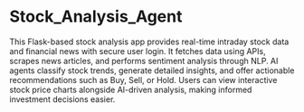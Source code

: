 # Stock_Analysis_Agent

This Flask-based stock analysis app provides real-time intraday stock data and financial news with secure user login. It fetches data using APIs, scrapes news articles, and performs sentiment analysis through NLP. AI agents classify stock trends, generate detailed insights, and offer actionable recommendations such as Buy, Sell, or Hold. Users can view interactive stock price charts alongside AI-driven analysis, making informed investment decisions easier.
